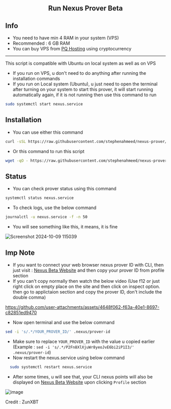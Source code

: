 <h2 align=center>Run Nexus Prover Beta</h2>

## Info
- You need to have min 4 RAM in your system (VPS)
- Recommended : 6 GB RAM
- You can buy VPS from [PQ Hosting](https://pq.hosting/?from=622403&lang=en) using cryptocurrency
---
This script is compatible with Ubuntu on local system as well as on VPS
- If you run on VPS, u don't need to do anything after running the installation commands
- If you run on Local system (Ubuntu), u just need to open the terminal after turning on your system to start this prover, it will start running automatically again, if it is not running then use this command to run
```bash
sudo systemctl start nexus.service
```

## Installation
- You can use either this command
```bash
curl -sSL https://raw.githubusercontent.com/stephenahmeed/nexus-prover/main/nexus.sh | bash
```
- Or this command to run this script
```bash
wget -qO - https://raw.githubusercontent.com/stephenahmeed/nexus-prover/main/nexus.sh | bash
```

## Status
- You can check prover status using this command
```bash
systemctl status nexus.service
```
- To check logs, use the below command
```bash
journalctl -u nexus.service -f -n 50
```
- You will see something like this, it means, it is fine

![Screenshot 2024-10-09 115039](https://github.com/user-attachments/assets/3d3065d8-cb88-44ca-88b8-ac072bcf9eff)

## Imp Note
- If you want to connect your web browser nexus prover ID with CLI, then just visit : [Nexus Beta Website](https://beta.nexus.xyz/) and then copy your prover ID from profile section
- If you can't copy normally then watch the below video (Use f12 or just right click on empty place on the site and then click on inspect option. then go to applictaion section and copy the prover ID, don't include the double comma)


https://github.com/user-attachments/assets/4648f062-f63a-40e1-8697-c82851ed9470


- Now open terminal and use the below command
```bash
sed -i 's/.*/YOUR_PROVER_ID/' .nexus/prover-id
```
- Make sure to replace `YOUR_PROVER_ID` with the value u copied earlier (Example : `sed -i 's/.*/P2Fn8XlXjuWr8yeoJvE6bi2iP1I3/' .nexus/prover-id`)
- Now restart the nexus.service using below command
```bash
  sudo systemctl restart nexus.service
```
- After some times, u will see that, your CLI nexus points will also be displayed on [Nexus Beta Website](https://beta.nexus.xyz/) upon clicking `Profile` section

![image](https://github.com/user-attachments/assets/9f0eba4d-d218-4dc6-b396-b1aab84bc0cb)

Credit : ZunXBT

